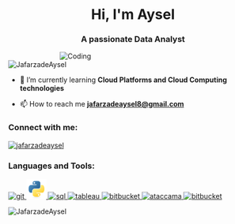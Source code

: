 <h1 align="center">Hi, I'm Aysel</h1>
<h3 align="center">A passionate Data Analyst</h3>
<img align="right" alt="Coding" width="400" src="https://i.pinimg.com/originals/fc/71/63/fc71635c7f1b09ed30413f59bb749582.gif">
<p align="left"> <img src="https://komarev.com/ghpvc/?username=JafarzadeAysel&label=Profile%20views&color=0e75b6&style=flat" alt="JafarzadeAysel" /> </p>

- 🌱 I’m currently learning **Cloud Platforms and Cloud Computing technologies**

- 📫 How to reach me **jafarzadeaysel8@gmail.com**

<h3 align="left">Connect with me:</h3>
<p align="left">
<a href="https://linkedin.com/in/jafarzadeaysel/" target="blank"><img align="center" src="https://raw.githubusercontent.com/rahuldkjain/github-profile-readme-generator/master/src/images/icons/Social/linked-in-alt.svg" alt="jafarzadeaysel" height="30" width="40" /></a>
</p>

<h3 align="left">Languages and Tools:</h3>
<p align="left">
  <a href="https://git-scm.com/" target="_blank" rel="noreferrer">
    <img src="https://www.vectorlogo.zone/logos/git-scm/git-scm-icon.svg" alt="git" width="40" height="40"/>
  </a>
  <a href="https://www.python.org" target="_blank" rel="noreferrer">
    <img src="https://raw.githubusercontent.com/devicons/devicon/master/icons/python/python-original.svg" alt="python" width="40" height="40"/>
  </a>
  <a href="https://www.mysql.com/" target="_blank" rel="noreferrer">
    <img src="https://www.netgen.co.za/wp-content/uploads/2023/05/SQL-Database.png" alt="sql" width="40" height="40"/>
  </a>
  <a href="https://www.tableau.com/" target="_blank" rel="noreferrer">
    <img src="https://encrypted-tbn0.gstatic.com/images?q=tbn:ANd9GcSDA8o-B1aL6Mxg8qvIBfVdFj7g6HLpEEWZ4g&s" alt="tableau" width="60" height="40"/>
  </a>
 
   <a href="https://https://www.microsoft.com/en-us/power-platform/products/power-bi" target="_blank" rel="noreferrer">
    <img src="https://logos-world.net/wp-content/uploads/2022/02/Microsoft-Power-BI-Symbol.png" alt="bitbucket" width="70" height="40"/>
  </a>
   <a href="https://www.ataccama.com/" target="_blank" rel="noreferrer">
    <img src="https://cdn.freelogovectors.net/wp-content/uploads/2022/03/ataccama_logo_freelogovectors.net_.png" alt="ataccama" width="60" height="40"/>
  </a>
  <a href="https://bitbucket.org/" target="_blank" rel="noreferrer">
    <img src="https://s3.amazonaws.com/cmscritic.mediasite.org/assets/products/bitbucket/logo-743959029541.png?v=1685911262448" alt="bitbucket" width="40" height="40"/>
  </a>
</p>



<p><img align="left" src="https://github-readme-stats.vercel.app/api/top-langs?username=JafarzadeAysel&show_icons=true&locale=en&layout=compact" alt="JafarzadeAysel" /></p>


